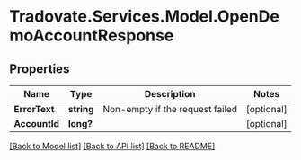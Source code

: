 # Tradovate.Services.Model.OpenDemoAccountResponse
## Properties

Name | Type | Description | Notes
------------ | ------------- | ------------- | -------------
**ErrorText** | **string** | Non-empty if the request failed | [optional] 
**AccountId** | **long?** |  | [optional] 

[[Back to Model list]](../README.md#documentation-for-models) [[Back to API list]](../README.md#documentation-for-api-endpoints) [[Back to README]](../README.md)

